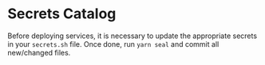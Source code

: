 # Secrets Catalog

Before deploying services, it is necessary to update the appropriate secrets in your `secrets.sh` file. Once done, run `yarn seal` and commit all new/changed files.
